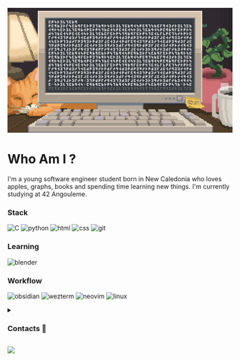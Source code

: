 ![Banner](https://github.com/tonio-chopy/tonio-chopy/blob/main/banner.gif)
# Who Am I ?
I'm a young software engineer student born in New Caledonia who loves apples, graphs, books and spending time learning new things. I'm currently studying at 42 Angouleme.

### Stack
![C](https://img.shields.io/badge/c-A8B9CC?style=for-the-badge&logo=c&logoColor=%23e8934d&labelColor=%2330353b&color=%23d4c1ae) ![python](https://img.shields.io/badge/python-3776AB?style=for-the-badge&logo=python&logoColor=%23e8934d&labelColor=%2330353b&color=%23d4c1ae) ![html](https://img.shields.io/badge/html-E34F26?style=for-the-badge&logo=html5&logoColor=%23e8934d&labelColor=%2330353b&color=%23d4c1ae) ![css](https://img.shields.io/badge/css-663399?style=for-the-badge&logo=css&logoColor=%23e8934d&labelColor=%2330353b&color=%23d4c1ae) ![git](https://img.shields.io/badge/git-F05032?style=for-the-badge&logo=git&logoColor=%23e8934d&labelColor=%2330353b&color=%23d4c1ae)


### Learning
![blender](https://img.shields.io/badge/blender-E87D0D?style=for-the-badge&logo=blender&logoColor=%23e8934d&labelColor=%2330353b&color=%23d4c1ae)

### Workflow
![obsidian](https://img.shields.io/badge/obsidian-7C3AED?style=for-the-badge&logo=obsidian&logoColor=%23e8934d&labelColor=%2330353b&color=%23d4c1ae) ![wezterm](https://img.shields.io/badge/wezterm-4E49EE?style=for-the-badge&logo=wezterm&logoColor=%23e8934d&labelColor=%2330353b&color=%23d4c1ae) ![neovim](https://img.shields.io/badge/neovim-57A143?style=for-the-badge&logo=neovim&logoColor=%23e8934d&labelColor=%2330353b&color=%23d4c1ae) ![linux](https://img.shields.io/badge/linux-FCC624?style=for-the-badge&logo=linux&logoColor=%23e8934d&labelColor=%2330353b&color=%23d4c1ae)

<details>
<summary>
<h3>Contacts 👋</h3>
</summary>

 [![Gmail](https://img.shields.io/badge/Gmail-D14836?style=for-the-badge&logo=gmail&logoColor=%23FCC624&labelColor=%2330353b&color=%23d4c1ae)](mailto:niolaualiki@gmail.com)
[![Linkedin](https://img.shields.io/badge/linkedin-000000?style=for-the-badge&logo=42&logoColor=%23FCC624&labelColor=%2330353b&color=%23d4c1ae)](https://www.linkedin.com/in/antonio-laualiki)
[![Instagram](https://img.shields.io/badge/Instagram-%23E4405F.svg?style=for-the-badge&logo=Instagram&logoColor=%23FCC624&labelColor=%2330353b&color=%23d4c1ae)](https://www.instagram.com/tonio_llk)

</details>

[![](https://visitcount.itsvg.in/api?id=tonio-chopy&icon=9&color=1)](https://visitcount.itsvg.in)
